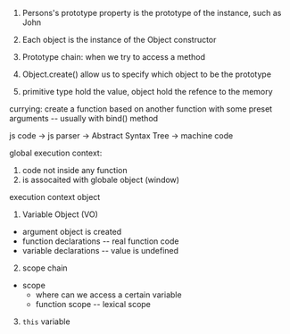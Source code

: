 1. Persons's prototype property is the prototype of the instance, such as John
2. Each object is the instance of the Object constructor
3. Prototype chain: when we try to access a method

1. Object.create() allow us to specify which object to be the prototype

1. primitive type hold the value, object hold the refence to the memory



currying: create a function based on another function with some preset arguments -- usually with bind() method


js code -> js parser -> Abstract Syntax Tree -> machine code

global execution context: 
1) code not inside any function
2) is assocaited with globale object (window)



execution context object 
1) Variable Object (VO)
* argument object is created
* function declarations -- real function code
* variable declarations -- value is undefined

2) scope chain
* scope 
    - where can we access a certain variable
    - function scope -- lexical scope

3) `this` variable
